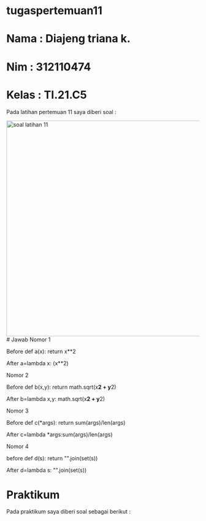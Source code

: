 # tugaspertemuan11
# Nama  : Diajeng triana k.
# Nim   : 312110474
# Kelas : TI.21.C5
Pada latihan pertemuan 11 saya diberi soal :

<img width="563" alt="soal latihan 11" src="https://user-images.githubusercontent.com/92905452/146230772-dbfcba25-7327-4b54-b9b3-442bb799f89c.png">
# Jawab
Nomor 1

Before
    def a(x):
        return x**2

After
    a=lambda x: (x**2)
    
Nomor 2

Before
    def b(x,y):
        return math.sqrt(x**2 + y**2)
        
After
    b=lambda x,y: math.sqrt(x**2 + y**2)
    
Nomor 3

Before
    def c(*args):
        return sum(args)/len(args)
    
After
    c=lambda *args:sum(args)/len(args)
    
Nomor 4

before
    def d(s):
        return "".join(set(s))
        
After
    d=lambda s: "".join(set(s))
    
# Praktikum
Pada praktikum saya diberi soal sebagai berikut :



